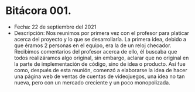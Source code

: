 # Bitácora 001.
- Fecha: 22 de septiembre del 2021
- Descripción: Nos reunimos por primera vez con el profesor para platicar acerca del proyecto y lo que se desarrollaría. La primera idea, debido a que éramos 2 personas en el equipo, era la de un reloj checador. Recibimos comentarios del profesor acerca de ello, él buscaba que todos realizáramos algo original, sin embargo, aclarar que no original en la parte de implementación de código, sino de idea o producto. Así fue como, después de esta reunión, comenzó a elaborarse la idea de hacer una página web de ventas de cuentas de videojuegos, una idea no tan nueva, pero con un mercado creciente y un poco monopolizada.
